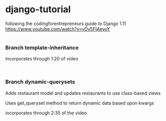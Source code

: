 # django-tutorial

following the codingforentrepreneurs guide to Django 1.11 <br/>
https://www.youtube.com/watch?v=yDv5FIAeyoY <br/><br/>
<h3>Branch template-inheritance</h3>
<p>incorporates through 1:20 of video</p>
<br/>
<h3>Branch dynamic-querysets</h3>
<p>Adds restaurant model and updates restaurants to use class-based views</p>
<p>Uses get_queryset method to return dynamic data based upon kwargs</p>
<p>incorporates through 2:35 of the video</p>
<br/>
